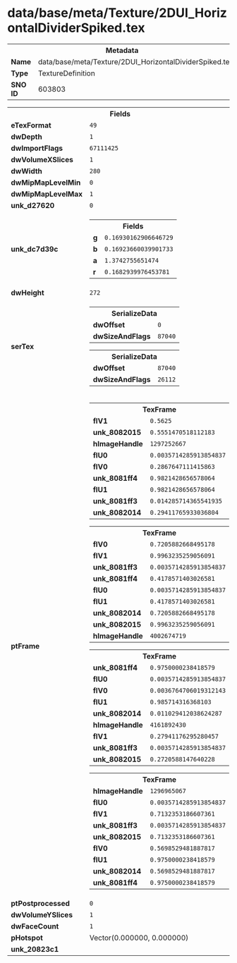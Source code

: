 <h1>data/base/meta/Texture/2DUI_HorizontalDividerSpiked.tex</h1><table><tr><th colspan="100%">Metadata</th></tr><tr><td><b>Name</b></td><td>data/base/meta/Texture/2DUI_HorizontalDividerSpiked.tex</td></tr><tr><td><b>Type</b></td><td>TextureDefinition</td></tr><tr><td><b>SNO ID</b></td><td>603803</td></tr></table>

<table><tr><th colspan="100%">Fields</th></tr><tr><td><b>eTexFormat</b></td><td><code>49</code></td></tr><tr><td><b>dwDepth</b></td><td><code>1</code></td></tr><tr><td><b>dwImportFlags</b></td><td><code>67111425</code></td></tr><tr><td><b>dwVolumeXSlices</b></td><td><code>1</code></td></tr><tr><td><b>dwWidth</b></td><td><code>280</code></td></tr><tr><td><b>dwMipMapLevelMin</b></td><td><code>0</code></td></tr><tr><td><b>dwMipMapLevelMax</b></td><td><code>1</code></td></tr><tr><td><b>unk_d27620</b></td><td><code>0</code></td></tr><tr><td><b>unk_dc7d39c</b></td><td><table><tr><th colspan="100%">Fields</th></tr><tr><td><b>g</b></td><td><code>0.16930162906646729</code></td></tr><tr><td><b>b</b></td><td><code>0.16923660039901733</code></td></tr><tr><td><b>a</b></td><td><code>1.3742755651474</code></td></tr><tr><td><b>r</b></td><td><code>0.1682939976453781</code></td></tr></table>

</td></tr><tr><td><b>dwHeight</b></td><td><code>272</code></td></tr><tr><td><b>serTex</b></td><td><table><tr><th colspan="100%">SerializeData</th></tr><tr><td><b>dwOffset</b></td><td><code>0</code></td></tr><tr><td><b>dwSizeAndFlags</b></td><td><code>87040</code></td></tr></table>


<table><tr><th colspan="100%">SerializeData</th></tr><tr><td><b>dwOffset</b></td><td><code>87040</code></td></tr><tr><td><b>dwSizeAndFlags</b></td><td><code>26112</code></td></tr></table>


</td></tr><tr><td><b>ptFrame</b></td><td><table><tr><th colspan="100%">TexFrame</th></tr><tr><td><b>flV1</b></td><td><code>0.5625</code></td></tr><tr><td><b>unk_8082015</b></td><td><code>0.5551470518112183</code></td></tr><tr><td><b>hImageHandle</b></td><td><code>1297252667</code></td></tr><tr><td><b>flU0</b></td><td><code>0.0035714285913854837</code></td></tr><tr><td><b>flV0</b></td><td><code>0.2867647111415863</code></td></tr><tr><td><b>unk_8081ff4</b></td><td><code>0.9821428656578064</code></td></tr><tr><td><b>flU1</b></td><td><code>0.9821428656578064</code></td></tr><tr><td><b>unk_8081ff3</b></td><td><code>0.014285714365541935</code></td></tr><tr><td><b>unk_8082014</b></td><td><code>0.29411765933036804</code></td></tr></table>


<table><tr><th colspan="100%">TexFrame</th></tr><tr><td><b>flV0</b></td><td><code>0.7205882668495178</code></td></tr><tr><td><b>flV1</b></td><td><code>0.9963235259056091</code></td></tr><tr><td><b>unk_8081ff3</b></td><td><code>0.0035714285913854837</code></td></tr><tr><td><b>unk_8081ff4</b></td><td><code>0.4178571403026581</code></td></tr><tr><td><b>flU0</b></td><td><code>0.0035714285913854837</code></td></tr><tr><td><b>flU1</b></td><td><code>0.4178571403026581</code></td></tr><tr><td><b>unk_8082014</b></td><td><code>0.7205882668495178</code></td></tr><tr><td><b>unk_8082015</b></td><td><code>0.9963235259056091</code></td></tr><tr><td><b>hImageHandle</b></td><td><code>4002674719</code></td></tr></table>


<table><tr><th colspan="100%">TexFrame</th></tr><tr><td><b>unk_8081ff4</b></td><td><code>0.9750000238418579</code></td></tr><tr><td><b>flU0</b></td><td><code>0.0035714285913854837</code></td></tr><tr><td><b>flV0</b></td><td><code>0.0036764706019312143</code></td></tr><tr><td><b>flU1</b></td><td><code>0.985714316368103</code></td></tr><tr><td><b>unk_8082014</b></td><td><code>0.011029412038624287</code></td></tr><tr><td><b>hImageHandle</b></td><td><code>4161892430</code></td></tr><tr><td><b>flV1</b></td><td><code>0.27941176295280457</code></td></tr><tr><td><b>unk_8081ff3</b></td><td><code>0.0035714285913854837</code></td></tr><tr><td><b>unk_8082015</b></td><td><code>0.2720588147640228</code></td></tr></table>


<table><tr><th colspan="100%">TexFrame</th></tr><tr><td><b>hImageHandle</b></td><td><code>1296965067</code></td></tr><tr><td><b>flU0</b></td><td><code>0.0035714285913854837</code></td></tr><tr><td><b>flV1</b></td><td><code>0.7132353186607361</code></td></tr><tr><td><b>unk_8081ff3</b></td><td><code>0.0035714285913854837</code></td></tr><tr><td><b>unk_8082015</b></td><td><code>0.7132353186607361</code></td></tr><tr><td><b>flV0</b></td><td><code>0.5698529481887817</code></td></tr><tr><td><b>flU1</b></td><td><code>0.9750000238418579</code></td></tr><tr><td><b>unk_8082014</b></td><td><code>0.5698529481887817</code></td></tr><tr><td><b>unk_8081ff4</b></td><td><code>0.9750000238418579</code></td></tr></table>


</td></tr><tr><td><b>ptPostprocessed</b></td><td><code>0</code></td></tr><tr><td><b>dwVolumeYSlices</b></td><td><code>1</code></td></tr><tr><td><b>dwFaceCount</b></td><td><code>1</code></td></tr><tr><td><b>pHotspot</b></td><td>Vector(0.000000, 0.000000)</td></tr><tr><td><b>unk_20823c1</b></td><td></td></tr></table>

